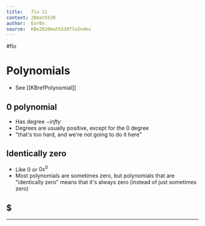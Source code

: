 ```yaml
---
title:   flo 11
context: 20math530
author:  Exr0n
source:  KBe2020math530floIndex
---
```


#flo 

# Polynomials 
- See [[KBrefPolynomial]]
## 0 polynomial
- Has degree $-infty$
- Degrees are usually positive, except for the $0$ degree
- "that's too hard, and we're not going to do it here"
## Identically zero
- Like $0$ or $0 x^0$
- Most polynomials are sometimes zero, but polynomials that are "identically zero" means that it's always zero (instead of just sometimes zero)

## $

---
